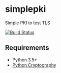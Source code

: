 # simplepki

Simple PKI to test TLS

[![Build Status](https://travis-ci.org/ricardobranco777/regview.svg?branch=master)](https://travis-ci.org/ricardobranco777/regview)

## Requirements

- Python 3.5+
- [Python Cryptography](https://pypi.org/project/cryptography/])
